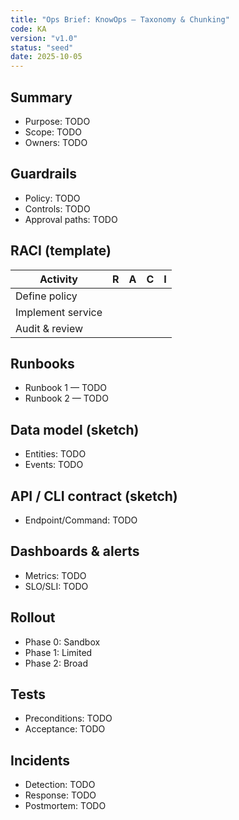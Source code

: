 ```yaml
---
title: "Ops Brief: KnowOps — Taxonomy & Chunking"
code: KA
version: "v1.0"
status: "seed"
date: 2025-10-05
---
```


## Summary
- Purpose: TODO
- Scope: TODO
- Owners: TODO

## Guardrails
- Policy: TODO
- Controls: TODO
- Approval paths: TODO

## RACI (template)
| Activity | R | A | C | I |
|---|---|---|---|---|
| Define policy |  |  |  |  |
| Implement service |  |  |  |  |
| Audit & review |  |  |  |  |

## Runbooks
- Runbook 1 — TODO
- Runbook 2 — TODO

## Data model (sketch)
- Entities: TODO
- Events: TODO

## API / CLI contract (sketch)
- Endpoint/Command: TODO

## Dashboards & alerts
- Metrics: TODO
- SLO/SLI: TODO

## Rollout
- Phase 0: Sandbox
- Phase 1: Limited
- Phase 2: Broad

## Tests
- Preconditions: TODO
- Acceptance: TODO

## Incidents
- Detection: TODO
- Response: TODO
- Postmortem: TODO

